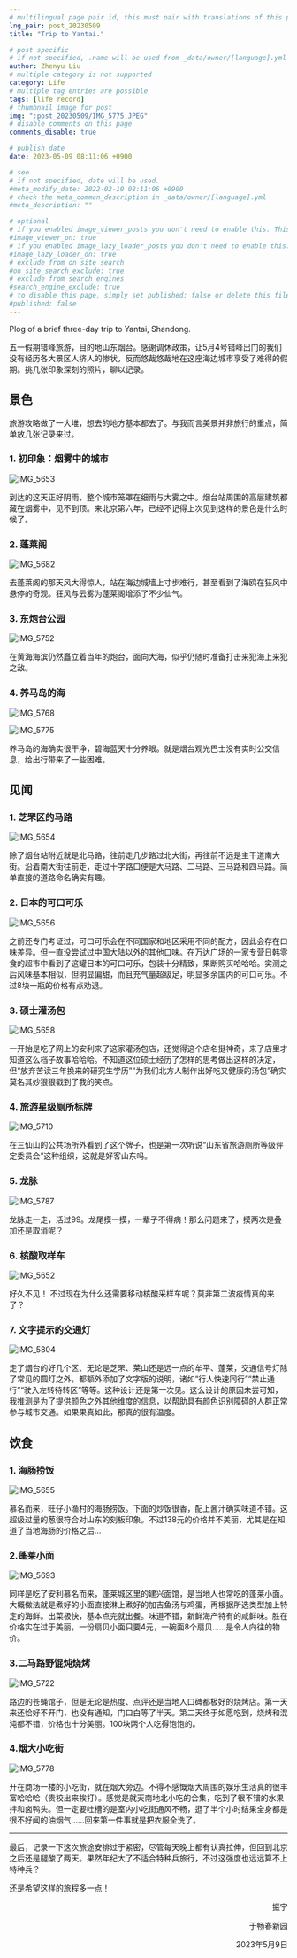 ```yaml
---
# multilingual page pair id, this must pair with translations of this page. (This name must be unique)
lng_pair: post_20230509
title: "Trip to Yantai."

# post specific
# if not specified, .name will be used from _data/owner/[language].yml
author: Zhenyu Liu
# multiple category is not supported
category: Life
# multiple tag entries are possible
tags: [life record]
# thumbnail image for post
img: ":post_20230509/IMG_5775.JPEG"
# disable comments on this page
comments_disable: true

# publish date
date: 2023-05-09 08:11:06 +0900

# seo
# if not specified, date will be used.
#meta_modify_date: 2022-02-10 08:11:06 +0900
# check the meta_common_description in _data/owner/[language].yml
#meta_description: ""

# optional
# if you enabled image_viewer_posts you don't need to enable this. This is only if image_viewer_posts = false
#image_viewer_on: true
# if you enabled image_lazy_loader_posts you don't need to enable this. This is only if image_lazy_loader_posts = false
#image_lazy_loader_on: true
# exclude from on site search
#on_site_search_exclude: true
# exclude from search engines
#search_engine_exclude: true
# to disable this page, simply set published: false or delete this file
#published: false
---
```


<!-- outline-start -->

Plog of a brief three-day trip to Yantai, Shandong.

<!-- outline-end -->

五一假期错峰旅游，目的地山东烟台。感谢调休政策，让5月4号错峰出门的我们没有经历各大景区人挤人的惨状，反而悠哉悠哉地在这座海边城市享受了难得的假期。挑几张印象深刻的照片，聊以记录。

## 景色

旅游攻略做了一大堆，想去的地方基本都去了。与我而言美景并非旅行的重点，简单放几张记录来过。

### 1. 初印象：烟雾中的城市

![IMG_5653](https://raw.githubusercontent.com/liuzhenyu-yyy/liuzhenyu-yyy.github.io/main/assets/img/posts/post_20230509/IMG_5653.JPEG)

到达的这天正好阴雨，整个城市笼罩在细雨与大雾之中。烟台站周围的高层建筑都藏在烟雾中，见不到顶。来北京第六年，已经不记得上次见到这样的景色是什么时候了。

### 2. 蓬莱阁

![IMG_5682](https://raw.githubusercontent.com/liuzhenyu-yyy/liuzhenyu-yyy.github.io/main/assets/img/posts/post_20230509/IMG_5682.JPEG)

去蓬莱阁的那天风大得惊人，站在海边城墙上寸步难行，甚至看到了海鸥在狂风中悬停的奇观。狂风与云雾为蓬莱阁增添了不少仙气。

### 3. 东炮台公园

![IMG_5752](https://raw.githubusercontent.com/liuzhenyu-yyy/liuzhenyu-yyy.github.io/main/assets/img/posts/post_20230509/IMG_5752.JPEG)

在黄海海滨仍然矗立着当年的炮台，面向大海，似乎仍随时准备打击来犯海上来犯之敌。

### 4. 养马岛的海

![IMG_5768](https://raw.githubusercontent.com/liuzhenyu-yyy/liuzhenyu-yyy.github.io/main/assets/img/posts/post_20230509/IMG_5768.JPEG)

![IMG_5775](https://raw.githubusercontent.com/liuzhenyu-yyy/liuzhenyu-yyy.github.io/main/assets/img/posts/post_20230509/IMG_5775.JPEG)

养马岛的海确实很干净，碧海蓝天十分养眼。就是烟台观光巴士没有实时公交信息，给出行带来了一些困难。

## 见闻

### 1. 芝罘区的马路

![IMG_5654](https://raw.githubusercontent.com/liuzhenyu-yyy/liuzhenyu-yyy.github.io/main/assets/img/posts/post_20230509/IMG_5654.JPEG)

除了烟台站附近就是北马路，往前走几步路过北大街，再往前不远是主干道南大街。沿着南大街往前走，走过十字路口便是大马路、二马路、三马路和四马路。简单直接的道路命名确实有趣。

### 2. 日本的可口可乐

![IMG_5656](https://raw.githubusercontent.com/liuzhenyu-yyy/liuzhenyu-yyy.github.io/main/assets/img/posts/post_20230509/IMG_5656.JPEG)

之前还专门考证过，可口可乐会在不同国家和地区采用不同的配方，因此会存在口味差异。但一直没尝试过中国大陆以外的其他口味。在万达广场的一家专营日韩零食的超市中看到了这罐日本的可口可乐，包装十分精致，果断购买哈哈哈。实测之后风味基本相似，但明显偏甜，而且充气量超级足，明显多余国内的可口可乐。不过8块一瓶的价格有点劝退。

### 3. 硕士灌汤包

![IMG_5658](https://raw.githubusercontent.com/liuzhenyu-yyy/liuzhenyu-yyy.github.io/main/assets/img/posts/post_20230509/IMG_5658.JPEG)

一开始是吃了网上的安利来了这家灌汤包店，还觉得这个店名挺神奇，来了店里才知道这么档子故事哈哈哈。不知道这位硕士经历了怎样的思考做出这样的决定，但“放弃苦读三年换来的研究生学历”“为我们北方人制作出好吃又健康的汤包”确实莫名其妙狠狠戳到了我的笑点。

### 4. 旅游星级厕所标牌

![IMG_5710](https://raw.githubusercontent.com/liuzhenyu-yyy/liuzhenyu-yyy.github.io/main/assets/img/posts/post_20230509/IMG_5710.JPEG)

在三仙山的公共场所外看到了这个牌子，也是第一次听说“山东省旅游厕所等级评定委员会”这种组织，这就是好客山东吗。

### 5. 龙脉

![IMG_5787](https://raw.githubusercontent.com/liuzhenyu-yyy/liuzhenyu-yyy.github.io/main/assets/img/posts/post_20230509/IMG_5787.JPEG)

龙脉走一走，活过99。龙尾摸一摸，一辈子不得病！那么问题来了，摸两次是叠加还是取消呢？

### 6. 核酸取样车

![IMG_5652](https://raw.githubusercontent.com/liuzhenyu-yyy/liuzhenyu-yyy.github.io/main/assets/img/posts/post_20230509/IMG_5652.JPEG)

好久不见！
不过现在为什么还需要移动核酸采样车呢？莫非第二波疫情真的来了？

### 7. 文字提示的交通灯

![IMG_5804](https://raw.githubusercontent.com/liuzhenyu-yyy/liuzhenyu-yyy.github.io/main/assets/img/posts/post_20230509/IMG_5804.JPEG)

走了烟台的好几个区、无论是芝罘、莱山还是远一点的牟平、蓬莱，交通信号灯除了常见的圆灯之外，都额外添加了文字版的说明，诸如“行人快速同行”“禁止通行”“驶入左转待转区”等等。这种设计还是第一次见。这么设计的原因未尝可知，我推测是为了提供颜色之外其他维度的信息，以帮助具有颜色识别障碍的人群正常参与城市交通。如果果真如此，那真的很有温度。

## 饮食

### 1. 海肠捞饭

![IMG_5655](https://raw.githubusercontent.com/liuzhenyu-yyy/liuzhenyu-yyy.github.io/main/assets/img/posts/post_20230509/IMG_5655.JPEG)

慕名而来，旺仔小渔村的海肠捞饭。下面的炒饭很香，配上酱汁确实味道不错。这超级过量的葱很符合对山东的刻板印象。不过138元的价格并不美丽，尤其是在知道了当地海肠的价格之后…


### 2.蓬莱小面

![IMG_5693](https://raw.githubusercontent.com/liuzhenyu-yyy/liuzhenyu-yyy.github.io/main/assets/img/posts/post_20230509/IMG_5693.JPEG)

同样是吃了安利慕名而来，蓬莱城区里的建兴面馆，是当地人也常吃的蓬莱小面。大概做法就是煮好的小面直接淋上煮好的加吉鱼汤与鸡蛋，再根据所选类型加上特定的海鲜。出菜极快，基本点完就出餐。味道不错，新鲜海产特有的咸鲜味。胜在价格实在过于美丽，一份扇贝小面只要4元，一碗面8个扇贝……是令人向往的物价。

### 3.二马路野馄炖烧烤

![IMG_5722](https://raw.githubusercontent.com/liuzhenyu-yyy/liuzhenyu-yyy.github.io/main/assets/img/posts/post_20230509/IMG_5722.JPEG)

路边的苍蝇馆子，但是无论是热度、点评还是当地人口碑都极好的烧烤店。第一天来还恰好不开门，也没有通知，门口白等了半天。第二天终于如愿吃到，烧烤和混沌都不错，价格也十分美丽。100块两个人吃得饱饱的。

### 4.烟大小吃街

![IMG_5778](https://raw.githubusercontent.com/liuzhenyu-yyy/liuzhenyu-yyy.github.io/main/assets/img/posts/post_20230509/IMG_5778.JPEG)

开在商场一楼的小吃街，就在烟大旁边。不得不感慨烟大周围的娱乐生活真的很丰富哈哈哈（贵校出来挨打）。感觉是就天南地北小吃的合集，吃到了很不错的水果拌和卤鸭头。但一定要吐槽的是室内小吃街通风不畅，逛了半个小时结果全身都是很不好闻的油烟气……回来第一件事就是把衣服全洗了。

---

最后，记录一下这次旅途安排过于紧密，尽管每天晚上都有认真拉伸，但回到北京之后还是腿酸了两天。果然年纪大了不适合特种兵旅行，不过这强度也远远算不上特种兵？

还是希望这样的旅程多一点！


  <p align="right">振宇</p>

  <p align="right">于畅春新园</p>

  <p align="right">2023年5月9日</p>
